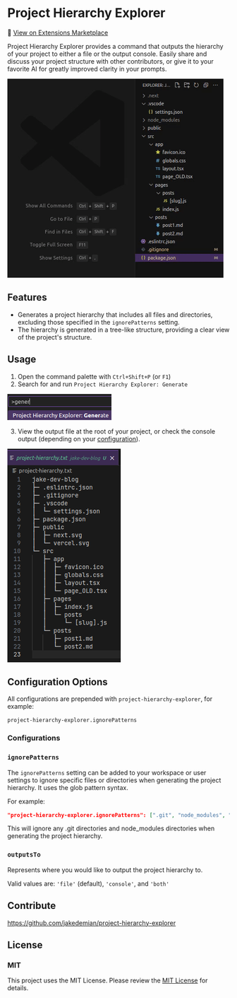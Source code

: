 # Project Hierarchy Explorer

🔗 [View on Extensions Marketplace](https://marketplace.visualstudio.com/items?itemName=jake-demian.project-hierarchy-explorer)

Project Hierarchy Explorer provides a command that outputs the hierarchy of your project to either a file or the output console. Easily share and discuss your project structure with other contributors, or give it to your favorite AI for greatly improved clarity in your prompts.

![Alt text](images/project-hierarchy-animation.gif)

## Features

- Generates a project hierarchy that includes all files and directories, excluding those specified in the `ignorePatterns` setting.
- The hierarchy is generated in a tree-like structure, providing a clear view of the project's structure.

## Usage

1. Open the command palette with `Ctrl+Shift+P` (or `F1`)
2. Search for and run `Project Hierarchy Explorer: Generate`

![Alt text](images/command.png)

3. View the output file at the root of your project, or check the console output (depending on your [configuration](#configuration-options)).

![Alt text](images/sample.png)

## Configuration Options

All configurations are prepended with `project-hierarchy-explorer`, for example:

```
project-hierarchy-explorer.ignorePatterns
```

### Configurations

### `ignorePatterns`

The `ignorePatterns` setting can be added to your workspace or user settings to ignore specific files or directories when generating the project hierarchy. It uses the glob pattern syntax.

For example:

```json
"project-hierarchy-explorer.ignorePatterns": [".git", "node_modules", "*.js.map"]
```

This will ignore any .git directories and node_modules directories when generating the project hierarchy.

### `outputsTo`

Represents where you would like to output the project hierarchy to.

Valid values are: `'file'` (default), `'console'`, and `'both'`

## Contribute

https://github.com/jakedemian/project-hierarchy-explorer

## License

### MIT

This project uses the MIT License. Please review the [MIT License](LICENSE.md) for details.
